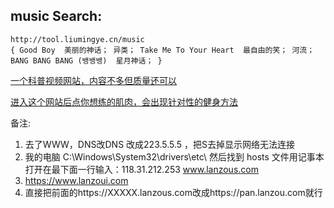 ## music Search: 
	http://tool.liumingye.cn/music     
	{ Good Boy  美丽的神话； 异类； Take Me To Your Heart  最自由的笑； 河流；BANG BANG BANG (뱅뱅뱅)  星月神话； }

[一个科普视频网站，内容不多但质量还可以](https://www.kenzhishi.com)

[进入这个网站后点你想练的肌肉，会出现针对性的健身方法](https://musclewiki.org)

















备注:
1. 去了WWW，DNS改DNS 改成223.5.5.5 ，把S去掉显示网络无法连接
2. 我的电脑 C:\Windows\System32\drivers\etc\ 然后找到    hosts   文件用记事本打开在最下面一行输入：118.31.212.253 www.lanzous.com 
3. https://www.lanzoui.com 
4. 直接把前面的https://XXXXX.lanzous.com改成https://pan.lanzou.com就行